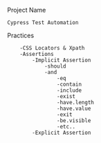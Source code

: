 Project Name

    Cypress Test Automation

Practices

        -CSS Locators & Xpath
        -Assertions
            -Implicit Assertion
                -should
                -and
                    -eq
                    -contain
                    -include
                    -exist
                    -have.length
                    -have.value
                    -exit
                    -be.visible
                    -etc..
            -Explicit Assertion
